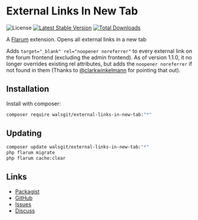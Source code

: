 # External Links In New Tab

![License](https://img.shields.io/badge/license-MIT-blue.svg) [![Latest Stable Version](https://img.shields.io/packagist/v/walsgit/external-links-in-new-tab.svg)](https://packagist.org/packages/walsgit/external-links-in-new-tab) [![Total Downloads](https://img.shields.io/packagist/dt/walsgit/external-links-in-new-tab.svg)](https://packagist.org/packages/walsgit/external-links-in-new-tab)

A [Flarum](https://flarum.org) extension. Opens all external links in a new tab

Adds `target="_blank" rel="noopener noreferrer"` to every external link on the forum frontend (excluding the admin frontend). As of version 1.1.0, it no longer overrides existing rel attributes, but adds the `noopener noreferrer` if not found in them (Thanks to [@clarkwinkelmann](https://discuss.flarum.org/d/36348-external-links-in-new-tab/2) for pointing that out).

## Installation

Install with composer:

```sh
composer require walsgit/external-links-in-new-tab:"*"
```

## Updating

```sh
composer update walsgit/external-links-in-new-tab:"*"
php flarum migrate
php flarum cache:clear
```

## Links

- [Packagist](https://packagist.org/packages/walsgit/external-links-in-new-tab)
- [GitHub](https://github.com/walsgit/external-links-in-new-tab)
- [Issues](https://github.com/WalsGit/external-links-in-new-tab/issues)
- [Discuss](https://discuss.flarum.org/d/36348-external-links-in-new-tab)
